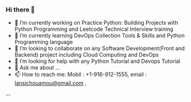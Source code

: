 ### Hi there 👋
* 🔭 I’m currently working on Practice Python: Building Projects with Python Programming and  Leetcode Technical Interview training 
* 🌱 I’m currently learning  DevOps Collection Tools & Skills and Python Programming language 
* 👯 I’m looking to collaborate on any Software Development(Front and Backend) project including  Cloud Computing  and DevOps 
* 🤔 I’m looking for help with any Python Tutorial  and Devops Tutorial 
* 💬 Ask me about ...
* 📫 How to reach me: Mobil : +1-916-912-1555,   email : lansichouamou@gmail.com , 
 
--
